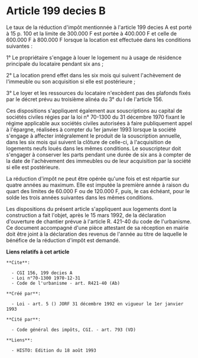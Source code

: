 # Article 199 decies B

Le taux de la réduction d'impôt mentionnée à l'article 199 decies A est porté à 15 p. 100 et la limite de 300.000 F est
portée à 400.000 F et celle de 600.000 F à 800.000 F lorsque la location est effectuée dans les conditions suivantes :

1° Le propriétaire s'engage à louer le logement nu à usage de résidence principale du locataire pendant six ans ;

2° La location prend effet dans les six mois qui suivent l'achèvement de l'immeuble ou son acquisition si elle est
postérieure ;

3° Le loyer et les ressources du locataire n'excèdent pas des plafonds fixés par le décret prévu au troisième alinéa du 3° du
I de l'article 156.

Ces dispositions s'appliquent également aux souscriptions au capital de sociétés civiles régies par la loi n° 70-1300 du 31
décembre 1970 fixant le régime applicable aux sociétés civiles autorisées à faire publiquement appel à l'épargne, réalisées à
compter du 1er janvier 1993 lorsque la société s'engage à affecter intégralement le produit de la souscription annuelle, dans
les six mois qui suivent la clôture de celle-ci, à l'acquisition de logements neufs loués dans les mêmes conditions. Le
souscripteur doit s'engager à conserver les parts pendant une durée de six ans à compter de la date de l'achèvement des
immeubles ou de leur acquisition par la société si elle est postérieure.

La réduction d'impôt ne peut être opérée qu'une fois et est répartie sur quatre années au maximum. Elle est imputée la
première année à raison du quart des limites de 60.000 F ou de 120.000 F, puis, le cas échéant, pour le solde les trois
années suivantes dans les mêmes conditions.

Les dispositions du présent article s'appliquent aux logements dont la construction a fait l'objet, après le 15 mars 1992, de
la déclaration d'ouverture de chantier prévue à l'article R. 421-40 du code de l'urbanisme. Ce document accompagné d'une
pièce attestant de sa réception en mairie doit être joint à la déclaration des revenus de l'année au titre de laquelle le
bénéfice de la réduction d'impôt est demandé.

**Liens relatifs à cet article**

	**Cite**:

	  - CGI 156, 199 decies A
	  - Loi n°70-1300 1970-12-31
	  - Code de l'urbanisme - art. R421-40 (Ab)

	**Créé par**:

	  - Loi - art. 5 () JORF 31 décembre 1992 en vigueur le 1er janvier 1993

	**Cité par**:

	  - Code général des impôts, CGI. - art. 793 (VD)

	**Liens**:

	  - HISTO: Edition du 18 août 1993
